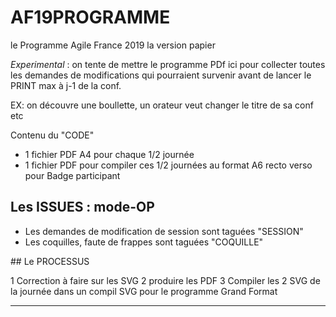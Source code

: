 # AF19PROGRAMME
le Programme Agile France 2019 la version papier

*Experimental* : on tente de mettre le programme PDf ici pour collecter toutes les demandes de modifications qui pourraient survenir avant de lancer le PRINT max à j-1 de la conf.

EX: on découvre une boullette, un orateur veut changer le titre de sa conf etc

Contenu du "CODE" 
* 1 fichier PDF A4 pour chaque 1/2 journée
* 1 fichier PDF pour compiler ces 1/2 journées au format A6 recto verso pour Badge participant 

## Les ISSUES : mode-OP
* Les demandes de modification de session sont taguées "SESSION"
* Les coquilles, faute de frappes sont taguées "COQUILLE"

## Le PROCESSUS

1 Correction à faire sur les SVG
2 produire les PDF
3 Compiler les 2 SVG de la journée dans un compil SVG pour le programme Grand Format

---------------------------

